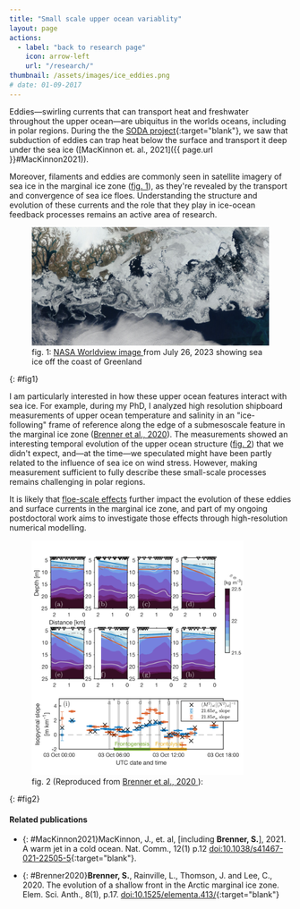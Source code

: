 ```yaml
---
title: "Small scale upper ocean variablity"
layout: page
actions:   
  - label: "back to research page"
    icon: arrow-left
    url: "/research/"
thumbnail: /assets/images/ice_eddies.png
# date: 01-09-2017       
---
```




Eddies—swirling currents that can transport heat and freshwater throughout the upper ocean—are ubiquitus in the worlds oceans, including in polar regions. During the the [SODA project](http://www.apl.washington.edu/soda){:target="blank"}, we saw that subduction of eddies can trap heat below the surface and transport it deep under the sea ice ([MacKinnon et. al., 2021]({{ page.url }}#MacKinnon2021)). 

Moreover, filaments and eddies are commonly seen in satellite imagery of sea ice in the marginal ice zone ([fig. 1](#fig1)), as they're revealed by the transport and convergence of sea ice floes. Understanding the structure and evolution of these currents and the role that they play in ice-ocean feedback processes remains an active area of research. 


<figure class="align-center">
  <img src="/assets/images/ice_eddies.png">
  <figcaption>fig. 1: 
    <a href="https://worldview.earthdata.nasa.gov/?v=55154.91351299384,-1909842.9220225282,1646664.5416615435,-914277.4126171425&r=97.7165&p=arctic&t=2023-07-26-T09%3A30%3A12Z">
      NASA Worldview image </a> from July 26, 2023 showing sea ice off the coast of Greenland 
  </figcaption> 
</figure>{: #fig1}



I am particularly interested in how these upper ocean features interact with sea ice. 
For example, during my PhD, I analyzed high resolution shipboard measurements of upper ocean temperature and salinity in an "ice-following" frame of reference along the edge of a submesoscale feature in the marginal ice zone ([Brenner et al., 2020](#Brenner2020)).
The measurements showed an interesting temporal evolution of the upper ocean structure ([fig. 2](#fig2)) that we didn't expect, and—at the time—we speculated might have been partly related to the influence of sea ice on wind stress.
However, making measurement sufficient to fully describe these small-scale processes remains challenging in polar regions.


It is likely that [floe-scale effects](/research/floe_scale/) further impact the evolution of these eddies and surface currents in the marginal ice zone, and part of my ongoing postdoctoral work aims to investigate those effects through high-resolution numerical modelling.


<figure class="align-center" style="max-width:75%">
  <img src="/assets/images/brenner2020_sections.png">
  <figcaption>fig. 2 
    (Reproduced from 
    <a href="#Brenner2020"> 
      Brenner et al., 2020
    </a>):
  </figcaption> 
</figure>{: #fig2}






<!-- 
However, making measurement of these small-scale processes remains challenging in polar regions.

The development and application of innovative field measurements to overcome challenges inherent in assessing Arctic change has been foundational to my research. In studies that I both led (Brenner et. al., 2020) and collaborated on (MacKinnon et. al., 2021) during my PhD, unique high-resolution ship-based measurements of the upper ocean in the Arctic have given insight into relationships between sea ice and the evolution of eddies—swirling ocean currents that can transport heat—and point to the potential increasing importance of these features. Through my work I have advanced novel approaches for analyzing moored field measurements. By solving “inverse problems”, I’ve constrained parameters used to quantify ice-ocean coupling (Brenner et al., 2021), and inferred details about the structure of the ocean surface that would otherwise not be available from traditional data processing
 -->



#### Related publications

<!-- * **Brenner, S.**, Thomson, J., Rainville, L., Torres, D., Doble, M., Wilkinson, J., and Lee, C., 2023. Acoustic sensing of ocean mixed layer depth and temperature from uplooking ADCPs. J. Atmos. Oceanic Technol., 40(1), 53–64. [doi:10.1175/JTECH-D-22-0055.1](http://doi.org/10.1175/JTECH-D-22-0055.1){:target="blank"}. -->

* {: #MacKinnon2021}MacKinnon, J., et. al, [including **Brenner, S.**], 2021.  A warm jet in a cold ocean.  Nat. Comm., 12(1) p.12 [doi:10.1038/s41467-021-22505-5](http://doi.org/10.1038/s41467-021-22505-5){:target="blank"}.

* {: #Brenner2020}**Brenner, S.**, Rainville, L., Thomson, J. and Lee, C., 2020. The evolution of a shallow front in the Arctic marginal ice zone. Elem. Sci. Anth., 8(1), p.17. [doi:10.1525/elementa.413/](http://doi.org/10.1525/elementa.413){:target="blank"}


